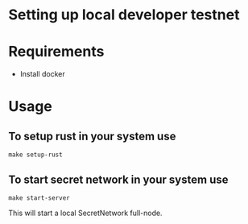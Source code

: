 # Setting up local developer testnet

# Requirements

 - Install docker

# Usage

## To setup rust in your system use
  `make setup-rust`

## To start secret network in your system use
  `make start-server`

  This will start a local SecretNetwork full-node.
